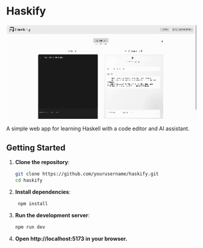 # Haskify

<div align="center">
  <img src="https://github.com/Ahmadkhdeir/haskify/blob/main/demo-haskify.gif?raw=true" width="1000"/>
</div>

A simple web app for learning Haskell with a code editor and AI assistant.

## Getting Started

1. **Clone the repository**:
   ```bash
   git clone https://github.com/yourusername/haskify.git
   cd haskify
2. **Install dependencies**:
   ```bash
    npm install
3. **Run the development server**:
    ```bash
    npm run dev
4. **Open http://localhost:5173 in your browser.**